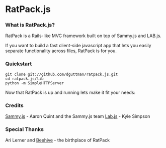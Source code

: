 RatPack.js
===

### What is RatPack.js?

RatPack is a Rails-like MVC framework built on top of Sammy.js and LAB.js. 

If you want to build a fast client-side javascript app that lets you easily separate functionality across files, RatPack is for you.

### Quickstart

    git clone git://github.com/dguttman/ratpack.js.git
    cd ratpack.js/lib
    python -m SimpleHTTPServer
  
Now that RatPack is up and running lets make it fit your needs:

### Credits

[Sammy.js](http://github.com/quirkey/sammy) - Aaron Quint and the Sammy.js team
[Lab.js](http://github.com/getify/LABjs) - Kyle Simpson

### Special Thanks

Ari Lerner and [Beehive](http://github.com/auser/beehive) - the birthplace of RatPack